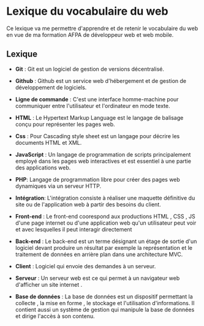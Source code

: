 # Lexique du vocabulaire du web


Ce lexique va me permettre d'apprendre et de retenir le vocabulaire
du web en vue de ma formation AFPA de développeur web et web mobile.

## Lexique


* **Git** : Git est un logiciel de gestion de versions décentralisé.

* **Github** : Github est un service web d'hébergement et de gestion de 
développement de logiciels.

* **Ligne de commande** : C'est une interface homme-machine pour communiquer
entre l'utilisateur et l'ordinateur en mode texte.

* **HTML** : Le Hypertext Markup Language est le langage de balisage conçu pour
représenter les pages web.

* **Css** : Pour Cascading style sheet est un langage pour décrire les 
documents HTML et XML.

* **JavaScript** : Un langage de programmation de scripts principalement
employé dans les pages web interactives et est essentiel à une partie 
des applications web.

* **PHP**: Langage de programmation libre pour créer des pages web
 dynamiques via un serveur HTTP.

* **Intégration**: L'intégration consiste à réaliser une maquette
définitive du site ou de l'application web à partir des besoins du client.

* **Front-end** : Le front-end coorespond aux productions HTML , CSS , JS
d'une page internet ou d'une application web qu'un utilisateur peut voir
et avec lesquelles il peut interagir directement

* **Back-end** : Le back-end est un terme désignant un étage de sortie d'un
 logiciel devant produire un résultat par exemple la représentation et
 le traitement de données en arrière plan dans une architecture MVC.

* **Client** : Logiciel qui envoie des demandes à un serveur. 

* **Serveur** : Un serveur web est ce qui permet à un navigateur web
d'afficher un site internet .

* **Base de données** : La base de données est un dispositif permettant 
la collecte , la mise en forme , le stockage et l'utilisation 
d'informations. Il contient aussi un système de gestion qui manipule 
la base de données et dirige l'accès à son contenu.
